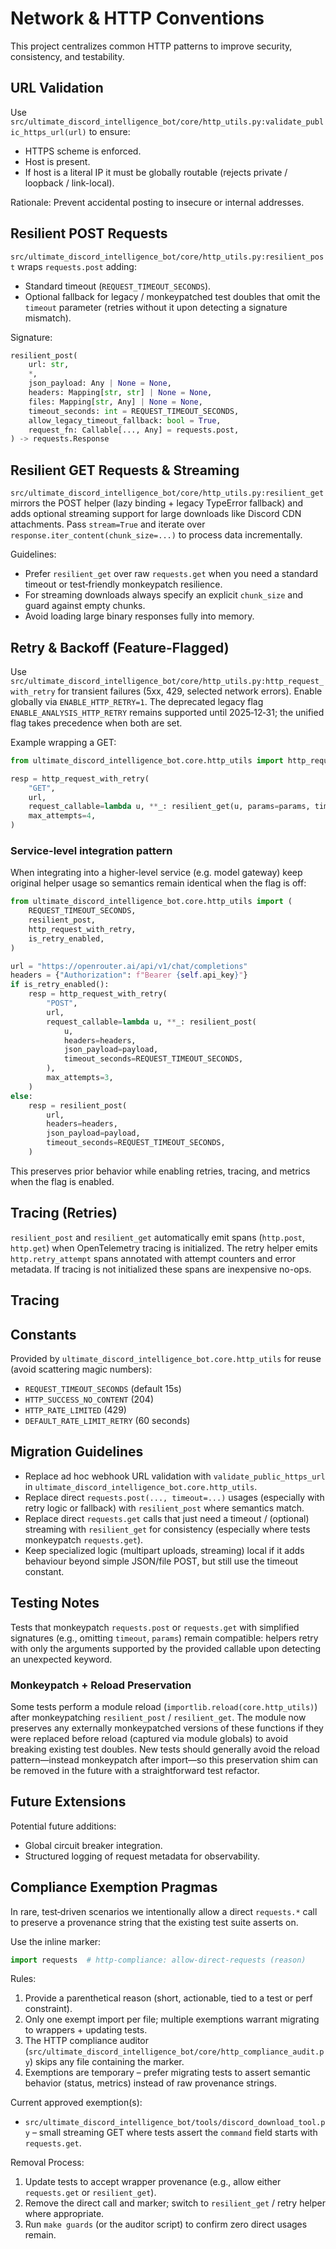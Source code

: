# Network & HTTP Conventions

This project centralizes common HTTP patterns to improve security, consistency,
and testability.

## URL Validation

Use `src/ultimate_discord_intelligence_bot/core/http_utils.py:validate_public_https_url(url)` to ensure:

- HTTPS scheme is enforced.
- Host is present.
- If host is a literal IP it must be globally routable (rejects private / loopback / link-local).

Rationale: Prevent accidental posting to insecure or internal addresses.

## Resilient POST Requests

`src/ultimate_discord_intelligence_bot/core/http_utils.py:resilient_post` wraps `requests.post` adding:

- Standard timeout (`REQUEST_TIMEOUT_SECONDS`).
- Optional fallback for legacy / monkeypatched test doubles that omit the
  `timeout` parameter (retries without it upon detecting a signature mismatch).

Signature:

```python
resilient_post(
    url: str,
    *,
    json_payload: Any | None = None,
    headers: Mapping[str, str] | None = None,
    files: Mapping[str, Any] | None = None,
    timeout_seconds: int = REQUEST_TIMEOUT_SECONDS,
    allow_legacy_timeout_fallback: bool = True,
    request_fn: Callable[..., Any] = requests.post,
) -> requests.Response
```

## Resilient GET Requests & Streaming

`src/ultimate_discord_intelligence_bot/core/http_utils.py:resilient_get` mirrors the POST helper (lazy binding + legacy
TypeError fallback) and adds optional streaming support for large downloads
like Discord CDN attachments. Pass `stream=True` and iterate over
`response.iter_content(chunk_size=...)` to process data incrementally.

Guidelines:

- Prefer `resilient_get` over raw `requests.get` when you need a standard
  timeout or test‑friendly monkeypatch resilience.
- For streaming downloads always specify an explicit `chunk_size` and guard
  against empty chunks.
- Avoid loading large binary responses fully into memory.

## Retry & Backoff (Feature-Flagged)

Use `src/ultimate_discord_intelligence_bot/core/http_utils.py:http_request_with_retry` for transient failures (5xx, 429, selected network
errors). Enable globally via `ENABLE_HTTP_RETRY=1`. The deprecated legacy flag
`ENABLE_ANALYSIS_HTTP_RETRY` remains supported until 2025‑12‑31; the unified flag
takes precedence when both are set.

Example wrapping a GET:

```python
from ultimate_discord_intelligence_bot.core.http_utils import http_request_with_retry, resilient_get, REQUEST_TIMEOUT_SECONDS

resp = http_request_with_retry(
    "GET",
    url,
    request_callable=lambda u, **_: resilient_get(u, params=params, timeout_seconds=REQUEST_TIMEOUT_SECONDS),
    max_attempts=4,
)
```

### Service-level integration pattern

When integrating into a higher-level service (e.g. model gateway) keep original helper usage so semantics remain identical when the flag is off:

```python
from ultimate_discord_intelligence_bot.core.http_utils import (
    REQUEST_TIMEOUT_SECONDS,
    resilient_post,
    http_request_with_retry,
    is_retry_enabled,
)

url = "https://openrouter.ai/api/v1/chat/completions"
headers = {"Authorization": f"Bearer {self.api_key}"}
if is_retry_enabled():
    resp = http_request_with_retry(
        "POST",
        url,
        request_callable=lambda u, **_: resilient_post(
            u,
            headers=headers,
            json_payload=payload,
            timeout_seconds=REQUEST_TIMEOUT_SECONDS,
        ),
        max_attempts=3,
    )
else:
    resp = resilient_post(
        url,
        headers=headers,
        json_payload=payload,
        timeout_seconds=REQUEST_TIMEOUT_SECONDS,
    )
```

This preserves prior behavior while enabling retries, tracing, and metrics when the flag is enabled.

## Tracing (Retries)

`resilient_post` and `resilient_get` automatically emit spans (`http.post`,
`http.get`) when OpenTelemetry tracing is initialized. The retry helper emits
`http.retry_attempt` spans annotated with attempt counters and error metadata.
If tracing is not initialized these spans are inexpensive no-ops.

## Tracing

## Constants

Provided by `ultimate_discord_intelligence_bot.core.http_utils` for reuse (avoid scattering magic numbers):

- `REQUEST_TIMEOUT_SECONDS` (default 15s)
- `HTTP_SUCCESS_NO_CONTENT` (204)
- `HTTP_RATE_LIMITED` (429)
- `DEFAULT_RATE_LIMIT_RETRY` (60 seconds)

## Migration Guidelines

- Replace ad hoc webhook URL validation with `validate_public_https_url` in `ultimate_discord_intelligence_bot.core.http_utils`.
- Replace direct `requests.post(..., timeout=...)` usages (especially with retry
  logic or fallback) with `resilient_post` where semantics match.
- Replace direct `requests.get` calls that just need a timeout / (optional)
  streaming with `resilient_get` for consistency (especially where tests
  monkeypatch `requests.get`).
- Keep specialized logic (multipart uploads, streaming) local if it adds
  behaviour beyond simple JSON/file POST, but still use the timeout constant.

## Testing Notes

Tests that monkeypatch `requests.post` or `requests.get` with simplified
signatures (e.g., omitting `timeout`, `params`) remain compatible: helpers
retry with only the arguments supported by the provided callable upon detecting
an unexpected keyword.

### Monkeypatch + Reload Preservation

Some tests perform a module reload (`importlib.reload(core.http_utils)`) after
monkeypatching `resilient_post` / `resilient_get`. The module now preserves any
externally monkeypatched versions of these functions if they were replaced
before reload (captured via module globals) to avoid breaking existing test
doubles. New tests should generally avoid the reload pattern—instead monkeypatch
after import—so this preservation shim can be removed in the future with a
straightforward test refactor.

## Future Extensions

Potential future additions:

- Global circuit breaker integration.
- Structured logging of request metadata for observability.

## Compliance Exemption Pragmas

In rare, test‑driven scenarios we intentionally allow a direct `requests.*` call
to preserve a provenance string that the existing test suite asserts on.

Use the inline marker:

```python
import requests  # http-compliance: allow-direct-requests (reason)
```

Rules:

1. Provide a parenthetical reason (short, actionable, tied to a test or perf constraint).
1. Only one exempt import per file; multiple exemptions warrant migrating to wrappers + updating tests.
1. The HTTP compliance auditor (`src/ultimate_discord_intelligence_bot/core/http_compliance_audit.py`) skips any file containing the marker.
1. Exemptions are temporary – prefer migrating tests to assert semantic behavior (status, metrics) instead of raw provenance strings.

Current approved exemption(s):

- `src/ultimate_discord_intelligence_bot/tools/discord_download_tool.py` – small streaming GET where tests assert the `command` field starts with `requests.get`.

Removal Process:

1. Update tests to accept wrapper provenance (e.g., allow either `requests.get` or `resilient_get`).
1. Remove the direct call and marker; switch to `resilient_get` / retry helper where appropriate.
1. Run `make guards` (or the auditor script) to confirm zero direct usages remain.
